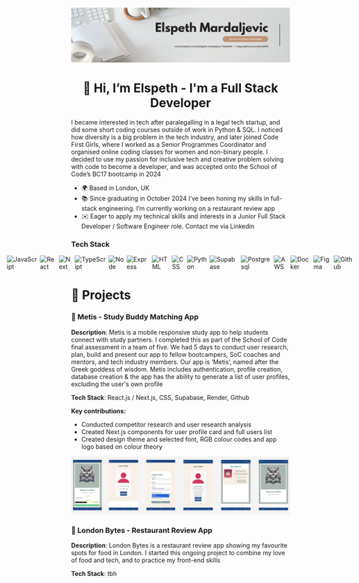 ![Github Banner](./assets/Github%20Profile%20Banner.png)

<div align="center">
<h1> 👋 Hi, I’m Elspeth - I'm a Full Stack Developer </h1>
</div>


I became interested in tech after paralegalling in a legal tech startup, and did some short coding courses outside of work in Python & SQL. I noticed how diversity is a big problem in the tech industry, and later joined Code First Girls, where I worked as a Senior Programmes Coordinator and organised online coding classes for women and non-binary people. I decided to use my passion for inclusive tech and creative problem solving with code to become a developer, and was accepted onto the School of Code’s BC17 bootcamp in 2024

- 🌍 Based in London, UK
- 📚 Since graduating in October 2024 I’ve been honing my skills in full-stack engineering. I’m currently working on a restaurant review app
- ✉️ Eager to apply my technical skills and interests in a Junior Full Stack Developer / Software Engineer role. Contact me via Linkedin

### **Tech Stack**
<div style="display: flex; flex-wrap; justify-content: center; gap: 2px;">
<img src="https://img.shields.io/badge/JavaScript-F7DF1E?logo=javascript&logoColor=white" height="35" alt="JavaScript" style="margin-right: 4px"> 
<img src="https://img.shields.io/badge/React-%2320232a.svg?logo=react&logoColor=%2361DAFB" height="35" alt="React" style="margin-right: 4px"> 
<img src="https://img.shields.io/badge/Next.js-black?logo=next.js&logoColor=white" height="35" alt="Next" style="margin-right: 4px"> 
<img src="https://img.shields.io/badge/TypeScript-3178C6?logo=typescript&logoColor=fff" height="35" alt="TypeScript" style="margin-right: 4px"> 
<img src="https://img.shields.io/badge/Node.js-6DA55F?logo=node.js&logoColor=white" height="35" alt="Node" style="margin-right: 4px"> 
<img src="https://img.shields.io/badge/Express.js-%23404d59.svg?logo=express&logoColor=%2361DAFB" height="35" alt="Express" style="margin-right: 4px"> 
<img src="https://img.shields.io/badge/HTML-%23E34F26.svg?logo=html5&logoColor=white" height="35" alt="HTML" style="margin-right: 4px"> 
<img src="https://img.shields.io/badge/CSS-1572B6?logo=css3&logoColor=fff" height="35" alt="CSS" style="margin-right: 4px"> 
<img src="https://img.shields.io/badge/Python-3776AB?logo=python&logoColor=fff" height="35" alt="Python" style="margin-right: 4px"> 
<img src="https://img.shields.io/badge/Supabase-3FCF8E?logo=supabase&logoColor=fff" height="35" alt="Supabase" style="margin-right: 4px"> 
<img src="https://img.shields.io/badge/Postgres-%23316192.svg?logo=postgresql&logoColor=white" height="35" alt="Postgresql" style="margin-right: 4px"> 
<img src="https://img.shields.io/badge/AWS-%23FF9900.svg?logo=amazon-web-services&logoColor=white" height="35" alt="AWS" style="margin-right: 4px"> 
<img src="https://img.shields.io/badge/Docker-2496ED?logo=docker&logoColor=fff" height="35" alt="Docker" style="margin-right: 4px">
<img src="https://img.shields.io/badge/Figma-F24E1E?logo=figma&logoColor=white" height="35" alt="Figma" style="margin-right: 4px">
<img src="https://img.shields.io/badge/GitHub-%23121011.svg?logo=github&logoColor=white" height="35" alt="Github" style="margin-right: 4px">
</div>

<h1> 🚀 Projects </h1>

### **🧠 Metis - Study Buddy Matching App**

**Description**: Metis is a mobile responsive study app to help students connect with study partners. I completed this as part of the School of Code final assessment in a team of five. We had 5 days to conduct user research, plan, build and present our app to fellow bootcampers, SoC coaches and mentors, and tech industry members. Our app is ‘Metis’, named after the Greek goddess of wisdom. Metis includes authentication, profile creation, database creation & the app has the ability to generate a list of user profiles, excluding the user's own profile

**Tech Stack**: React.js / Next.js, CSS, Supabase, Render, Github

**Key contributions:** 
- Conducted competitor research and user research analysis
- Created Next.js components for user profile card and full users list
- Created design theme and selected font, RGB colour codes and app logo based on colour theory

![Metis Frames](./assets/metis_frames.png)

### **🍔 London Bytes - Restaurant Review App**

**Description**: London Bytes is a restaurant review app showing my favourite spots for food in London. I started this ongoing project to combine my love of food and tech, and to practice my front-end skills

**Tech Stack**: tbh 
